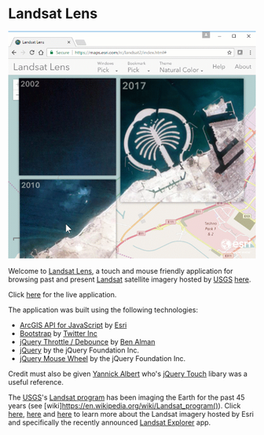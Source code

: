 # Landsat Lens

![](./img/landsat-lens-2.gif)

Welcome to [Landsat Lens](https://richiecarmichael.github.io/landsat2/index.html), a touch and mouse friendly application for browsing past and present [Landsat](https://landsat.gsfc.nasa.gov/) satellite imagery hosted by [USGS](https://www.usgs.gov/) [here](https://landsatlook.usgs.gov/arcgis/rest/services/LandsatLook/ImageServer).

Click [here](https://richiecarmichael.github.io/landsat2/index.html) for the live application.

The application was built using the following technologies:
- [ArcGIS API for JavaScript](https://developers.arcgis.com/javascript/) by [Esri](https://www.esri.com)
- [Bootstrap](https://getbootstrap.com/) by [Twitter Inc](https://twitter.com/)
- [jQuery Throttle / Debounce](https://github.com/cowboy/jquery-throttle-debounce/) by [Ben Alman](https://github.com/cowboy)
- [jQuery](https://jquery.com/) by the jQuery Foundation Inc.
- [jQuery Mouse Wheel](https://github.com/jquery/jquery-mousewheel/) by the jQuery Foundation Inc.

Credit must also be given [Yannick Albert](https://github.com/yckart) who's [jQuery Touch](https://github.com/yckart/jquery.touch.js) libary was a useful reference.

The [USGS](https://www.usgs.gov/)'s [Landsat program](https://landsat.usgs.gov/) has been imaging the Earth for the past 45 years (see [wiki]https://en.wikipedia.org/wiki/Landsat_program()). Click [here](https://www.esri.com/software/landsat-imagery), [here](https://www.esri.com/landing-pages/software/landsat/unlock-earths-secrets) and [here]('http://www.arcgis.com/home/item.html?id=d9b466d6a9e647ce8d1dd5fe12eb434b) to learn more about the Landsat imagery hosted by Esri and specifically the recently announced [Landsat Explorer](http://landsatexplorer.s3-website-us-west-2.amazonaws.com/) app.